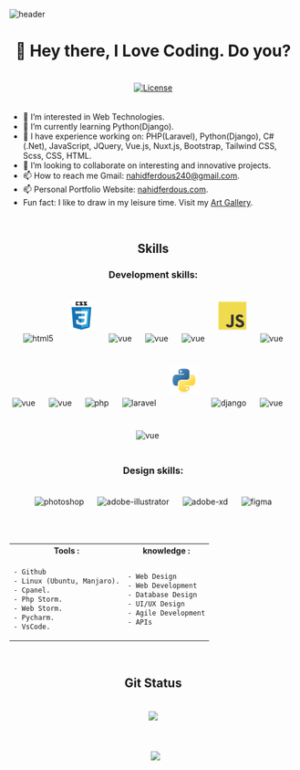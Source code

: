 ![header](https://capsule-render.vercel.app/api?type=waving&color=auto&height=300&section=header&text=Nahid%20Ferdous&fontSize=80&animation=fadeIn&fontAlignY=38&desc=A%20Passionate%20Full-Stack%20Web%20Developer.&descAlignY=51&descAlign=62)
<h1 align="center">
    👋 Hey there, I Love Coding. Do you?
</h1>

<p align="center">
    <a href="https://komarev.com/ghpvc/?username=nahidnfr123&color=ff69b4&style=flat&label=VIEWS">
    <img  vspace="20" src="https://komarev.com/ghpvc/?username=nahidnfr123&color=ff69b4&style=flat&label=VIEWS" alt="License">
    </a>
</p>

[comment]: <> (<div style="margin-bottom: 30px; color: dodgerblue;">)

[comment]: <> (    <h3 align="center" style="line-height: 4px !important;">)

[comment]: <> (        I am a Full-Stack Web Developer.)

[comment]: <> (    </h3>)

[comment]: <> (</div>)

[comment]: <> (<hr style="margin-bottom: 30px; background-color: #4a5568">)

- 🌱 I’m interested in Web Technologies.
- 🌱 I’m currently learning Python(Django).
- 🌱 I have experience working on: PHP(Laravel), Python(Django), C#(.Net), JavaScript, JQuery, Vue.js, Nuxt.js, Bootstrap, Tailwind CSS, Scss, CSS, HTML.
- 💞️ I’m looking to collaborate on interesting and innovative projects.
- 📫 How to reach me Gmail: nahidferdous240@gmail.com.
- 📫 Personal Portfolio Website: [nahidferdous.com](https://www.nahidferdous.com "Nahid Ferdous").
- Fun fact: I like to draw in my leisure time. Visit my [Art Gallery](https://nahidferdous.com/art_gallery "Nahid's ART Gallery").

[comment]: <> (![myimg]&#40;https://cdn.worldvectorlogo.com/logos/html5.svg&#41;)

<br>
<h2 align="center">Skills</h2>
<h3 align="center">Development skills:</h3>
<p align="center"> 
    &nbsp;&nbsp;&nbsp;&nbsp;
    <img  vspace="20" src="https://cdn.worldvectorlogo.com/logos/html5.svg" alt="html5" width="50" height="50"/>
    &nbsp;&nbsp;&nbsp;&nbsp;
    <img  vspace="20" src="https://raw.githubusercontent.com/devicons/devicon/master/icons/css3/css3-original-wordmark.svg" alt="css3" width="50" height="50"/> 
    &nbsp;&nbsp;&nbsp;&nbsp;
    <img  vspace="20" src="https://cdn.worldvectorlogo.com/logos/sass-1.svg" alt="vue" width="50" height="50"/> 
    &nbsp;&nbsp;&nbsp;&nbsp;
    <img  vspace="20" src="https://cdn.worldvectorlogo.com/logos/bootstrap-4.svg" alt="vue" width="50" height="50"/> 
    &nbsp;&nbsp;&nbsp;&nbsp;
    <img  vspace="20" src="https://cdn.worldvectorlogo.com/logos/tailwind-css-2.svg" alt="vue" width="50" height="50"/> 
    &nbsp;&nbsp;&nbsp;&nbsp;
    <img  vspace="20" src="https://raw.githubusercontent.com/devicons/devicon/master/icons/javascript/javascript-original.svg" alt="javascript" width="50" height="50"/> 
    &nbsp;&nbsp;&nbsp;&nbsp;
    <img  vspace="20" src="https://cdn.worldvectorlogo.com/logos/jquery-1.svg" alt="vue" width="50" height="50"/> 
    &nbsp;&nbsp;&nbsp;&nbsp;
    <img  vspace="20" src="https://cdn.worldvectorlogo.com/logos/vue-js-1.svg" alt="vue" width="50" height="50"/> 
    &nbsp;&nbsp;&nbsp;&nbsp;
    <img  vspace="20" src="https://nuxtjs.org/logos/nuxt.svg" alt="vue" width="50" height="50"/> 
    &nbsp;&nbsp;&nbsp;&nbsp;
    <img  vspace="20" src="https://cdn.worldvectorlogo.com/logos/php-1.svg" alt="php" width="50" style="max-height: 50px;"/> 
    &nbsp;&nbsp;&nbsp;&nbsp;
    <img  vspace="20" src="https://cdn.worldvectorlogo.com/logos/laravel-2.svg" alt="laravel" width="50" height="50"/> 
    &nbsp;&nbsp;&nbsp;&nbsp;
    <img  vspace="20" src="https://raw.githubusercontent.com/devicons/devicon/master/icons/python/python-original.svg" alt="python" width="50" height="50"/> 
    &nbsp;&nbsp;&nbsp;&nbsp;
    <img  vspace="20" src="https://cdn.worldvectorlogo.com/logos/django.svg" alt="django" width="50" height="50"/> 
    &nbsp;&nbsp;&nbsp;&nbsp;
    <img  vspace="20" src="https://cdn.worldvectorlogo.com/logos/mysql-3.svg" alt="vue" width="50" height="50"/> 
    &nbsp;&nbsp;&nbsp;&nbsp;
    <img  vspace="20" src="https://cdn.worldvectorlogo.com/logos/postgresql.svg" alt="vue" width="50" height="50"/> 
    &nbsp;&nbsp;&nbsp;&nbsp;
</p>
<h3 align="center">Design skills:</h3>
<p align="center">
    &nbsp;&nbsp;&nbsp;&nbsp;
    <img  vspace="20" src="https://cdn.worldvectorlogo.com/logos/photoshop-cc-4.svg" alt="photoshop" width="50" height="50"/> 
    &nbsp;&nbsp;&nbsp;&nbsp;
    <img  vspace="20" src="https://cdn.worldvectorlogo.com/logos/adobe-illustrator-cc.svg" alt="adobe-illustrator" width="50" height="50"/> 
    &nbsp;&nbsp;&nbsp;&nbsp;
    <img  vspace="20" src="https://cdn.worldvectorlogo.com/logos/adobe-xd-1.svg" alt="adobe-xd" width="50" height="50"/> 
    &nbsp;&nbsp;&nbsp;&nbsp;
    <img  vspace="20" src="https://cdn.worldvectorlogo.com/logos/figma-1.svg" alt="figma" width="50" height="50"/> 
    &nbsp;&nbsp;&nbsp;&nbsp;
</p>

[comment]: <> (|Tools|Knowledge|)

[comment]: <> (|:---|:---|)

[comment]: <> (|Github| Web Design|)

[comment]: <> (|linux| Web Development|)

[comment]: <> (<h3 align="left">Tools:</h3>)

<br>

<table align="center">
  <tr>
    <th>Tools : </th>
    <th>knowledge : </th>
  </tr>
  <tr>
    <td>

    - Github
    - Linux (Ubuntu, Manjaro).
    - Cpanel.
    - Php Storm.
    - Web Storm.
    - Pycharm.
    - VsCode.

</td>
    <td>

    - Web Design
    - Web Development
    - Database Design
    - UI/UX Design
    - Agile Development
    - APIs

</td>
  </tr>
</table>

<br>
<h2 align="center">Git Status</h2>

[comment]: <> ([![Top Langs]&#50;https://github-readme-stats.vercel.app/api/top-langs/?username=nahidnfr123&show_icons=true&theme=radical&#41;]&#50;https://github.com/anuraghazra/github-readme-stats&#41;)

[comment]: <> (![Nahid's GitHub stats]&#50;https://github-readme-stats.vercel.app/api?username=nahidnfr123&show_icons=true&theme=radical&#41;)

<p align="center">
<a href="https://github-readme-stats.vercel.app/api/top-langs/?username=nahidnfr123&show_icons=true&theme=radical">
  <img  vspace="20" align="center" src="https://github-readme-stats.vercel.app/api/top-langs/?username=nahidnfr123&&layout=compact&show_icons=true&theme=radical" />
</a>
</p>


<p align="center">&nbsp;
<a href="https://github-readme-stats.vercel.app/api?username=nahidnfr123&show_icons=true&theme=radical">
  <img  vspace="20" align="center" src="https://github-readme-stats.vercel.app/api?username=nahidnfr123&show_icons=true&theme=radical" />
</a>
</p>
